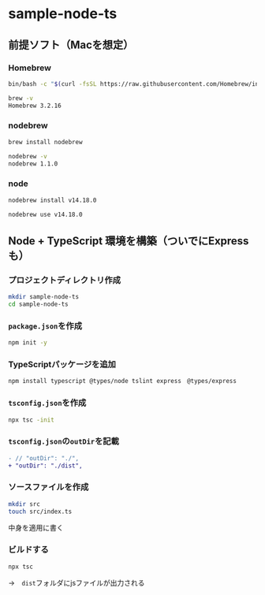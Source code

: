 # sample-node-ts

## 前提ソフト（Macを想定）

### Homebrew

```bash
bin/bash -c "$(curl -fsSL https://raw.githubusercontent.com/Homebrew/install/master/install.sh)"
```

```bash
brew -v
Homebrew 3.2.16
```

### nodebrew

```bash
brew install nodebrew
```

```bash
nodebrew -v
nodebrew 1.1.0
```

### node

```bash
nodebrew install v14.18.0
```

```bash
nodebrew use v14.18.0
```

## Node + TypeScript 環境を構築（ついでにExpressも）

### プロジェクトディレクトリ作成

```bash
mkdir sample-node-ts
cd sample-node-ts
```

### `package.json`を作成

```bash
npm init -y
```

### TypeScriptパッケージを追加

```bash
npm install typescript @types/node tslint express　@types/express
```

### `tsconfig.json`を作成

```bash
npx tsc -init
```

### `tsconfig.json`の`outDir`を記載

```diff
- // "outDir": "./",
+ "outDir": "./dist",
```

### ソースファイルを作成

```bash
mkdir src
touch src/index.ts
```

中身を適用に書く

### ビルドする

```bash
npx tsc
```

→　`dist`フォルダにjsファイルが出力される

